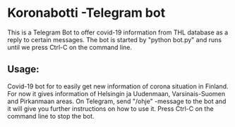 # Koronabotti -Telegram bot

This is a Telegram Bot to offer covid-19 information from THL database as a reply to certain messages.
The bot is started by "python bot.py" and runs until we press Ctrl-C on the command line.

## Usage:

Covid-19 bot for to easily get new information of corona situation in Finland.
For now it gives information of Helsingin ja Uudenmaan, Varsinais-Suomen and Pirkanmaan areas.
On Telegram, send "/ohje" -message to the bot and it will give you further instructions on how to use it.
Press Ctrl-C on the command line to stop the bot.
